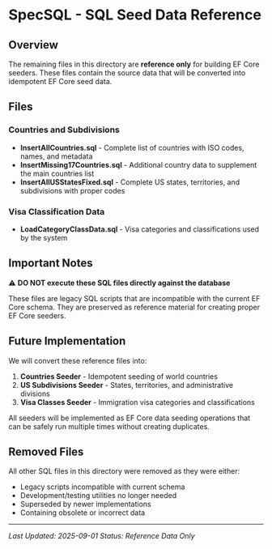 # SpecSQL - SQL Seed Data Reference

## Overview

The remaining files in this directory are **reference only** for building EF Core seeders. These files contain the source data that will be converted into idempotent EF Core seed data.

## Files

### Countries and Subdivisions
- **InsertAllCountries.sql** - Complete list of countries with ISO codes, names, and metadata
- **InsertMissing17Countries.sql** - Additional country data to supplement the main countries list
- **InsertAllUSStatesFixed.sql** - Complete US states, territories, and subdivisions with proper codes

### Visa Classification Data
- **LoadCategoryClassData.sql** - Visa categories and classifications used by the system

## Important Notes

⚠️ **DO NOT execute these SQL files directly against the database**

These files are legacy SQL scripts that are incompatible with the current EF Core schema. They are preserved as reference material for creating proper EF Core seeders.

## Future Implementation

We will convert these reference files into:
1. **Countries Seeder** - Idempotent seeding of world countries
2. **US Subdivisions Seeder** - States, territories, and administrative divisions  
3. **Visa Classes Seeder** - Immigration visa categories and classifications

All seeders will be implemented as EF Core data seeding operations that can be safely run multiple times without creating duplicates.

## Removed Files

All other SQL files in this directory were removed as they were either:
- Legacy scripts incompatible with current schema
- Development/testing utilities no longer needed
- Superseded by newer implementations
- Containing obsolete or incorrect data

---
*Last Updated: 2025-09-01*
*Status: Reference Data Only*